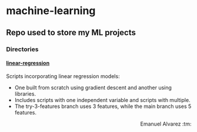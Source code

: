 # machine-learning

## Repo used to store my ML projects

### Directories

#### [linear-regression](./linear-regression/README.md)
Scripts incorporating linear regression models: 
 - One built from scratch using gradient descent and another using libraries.
 - Includes scripts with one independent variable and scripts with multiple.
 - The try-3-features branch uses 3 features, while the main branch uses 5 features.

<p align="right">Emanuel Alvarez :tm: </p>

